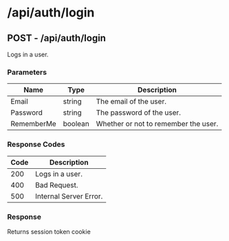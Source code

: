 # /api/auth/login

## POST - /api/auth/login

Logs in a user.

### Parameters

| Name       | Type    | Description                          |
|------------|---------|--------------------------------------|
| Email      | string  | The email of the user.               |
| Password   | string  | The password of the user.            |
| RememberMe | boolean | Whether or not to remember the user. |

### Response Codes

| Code | Description            |
|------|------------------------|
| 200  | Logs in a user.        |
| 400  | Bad Request.           |
| 500  | Internal Server Error. |

### Response

Returns session token cookie